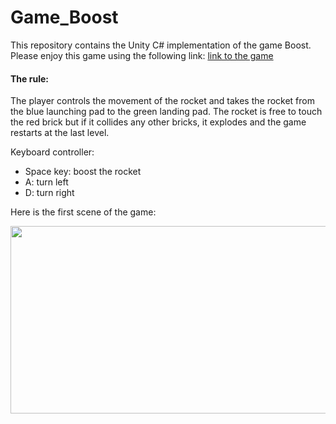 # Game_Boost
This repository contains the Unity C# implementation of the game Boost. Please enjoy this game using the following link: [link to the game](https://legacy.sharemygame.com/share/566621fb-9626-4109-bea5-bccb071d5857)

#### The rule: 
The player controls the movement of the rocket and takes the rocket from the blue launching pad to the green landing pad. 
The rocket is free to touch the red brick but if it collides any other bricks, it explodes and the game restarts at the last level. 

Keyboard controller: 
 * Space key: boost the rocket
 * A: turn left
 * D: turn right

Here is the first scene of the game:

<img src="https://github.com/boruitao/Game_Boost/blob/master/images/scene1.png" width="600" height="300">
